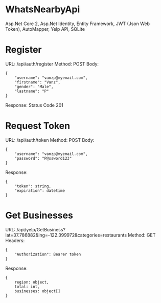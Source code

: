 # WhatsNearbyApi
Asp.Net Core 2, Asp.Net Identity, Entity Framework, JWT (Json Web Token), AutoMapper, Yelp API, SQLite

# Register
URL: /api/auth/register
Method: POST
Body:

	{
		"username": "vanzp@myemail.com",
		"firstname": "Vanz",
		"gender": "Male",
		"lastname": "P"
	}
Response: Status Code 201

# Request Token
URL: /api/auth/token
Method: POST
Body:

	{
		"username": "vanzp@myemail.com",
		"password": "P@ssword123"
	}

Response: 

	{
		"token": string,
		"expiration": datetime
	}

# Get Businesses
URL: /api/yelp/GetBusiness?lat=37.786882&lng=-122.399972&categories=restaurants
Method: GET
Headers: 

    {
	    "Authorization": Bearer token
    }

Response: 

	{
		region: object,
		total: int,
		businesses: object[]
	}